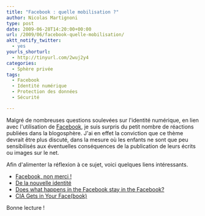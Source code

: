 ```yaml
---
title: "Facebook : quelle mobilisation ?"
author: Nicolas Martignoni
type: post
date: 2009-06-28T14:20:00+00:00
url: /2009/06/facebook-quelle-mobilisation/
aktt_notify_twitter:
  - yes
yourls_shorturl:
  - http://tinyurl.com/2wuj2y4
categories:
  - Sphère privée
tags:
  - Facebook
  - Identité numérique
  - Protection des données
  - Sécurité

---
```

Malgré de nombreuses questions soulevées sur l'identité numérique, en lien avec l'utilisation de [Facebook][1], je suis surpris du petit nombre de réactions publiées dans la blogosphère. J'ai en effet la conviction que ce thème devrait être plus discuté, dans la mesure où les enfants ne sont que peu sensibilisés aux éventuelles conséquences de la publication de leurs écrits ou images sur le net.

Afin d'alimenter la réflexion à ce sujet, voici quelques liens intéressants.

  * [Facebook, non merci !][2]
  * [De la nouvelle identité][3]
  * [Does what happens in the Facebook stay in the Facebook?][4]
  * [CIA Gets in Your Face(book)][5]

Bonne lecture !

 [1]: http://facebook.com/
 [2]: http://remolino.qc.ca/2007/07/18/facebook-non-merci/
 [3]: http://www.circacfd.com/?p=1617
 [4]: http://albumoftheday.com/facebook/
 [5]: http://www.wired.com/techbiz/it/news/2007/01/72545